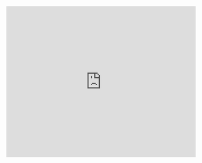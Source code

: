 
<iframe width="100%" height="400" src="https://github.com/szgis012/Find/blob/47ff397921eef141e2ead48443bff9c9b5bc42c7/%E9%BA%A6%E6%B5%9A%E9%BE%99%20%E8%B0%A2%E5%AE%89%E7%90%AA%20-%20%E7%BD%97%E7%94%9F%E9%97%A8.mp4" frameborder="0" allowfullscreen></iframe>
